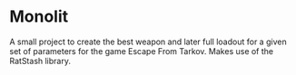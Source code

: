 # Monolit
A small project to create the best weapon and later full loadout for a given set of parameters for the game Escape From Tarkov. Makes use of the RatStash library.
